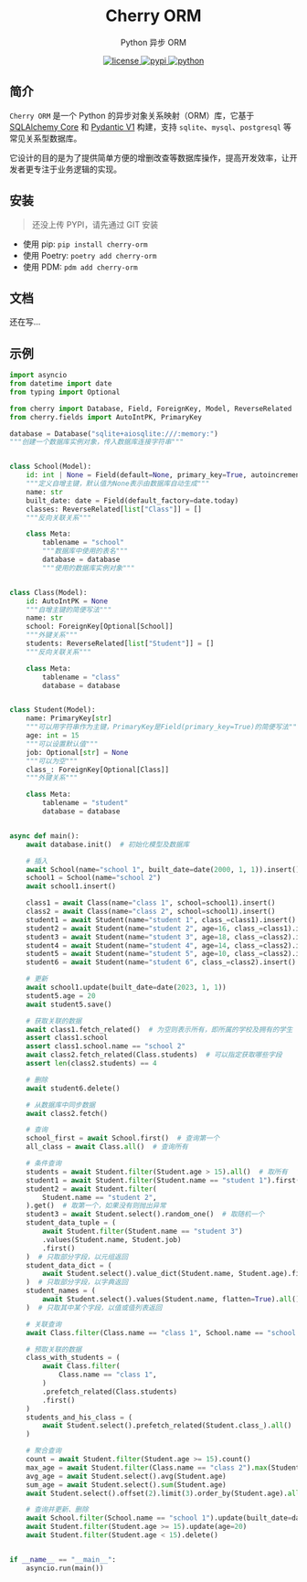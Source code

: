 <p align="center">
    <h1 align="center">Cherry ORM</h1>
    <p align="center">Python 异步 ORM</p>
</p>
<p align="center">
    <a href="./LICENSE">
        <img src="https://img.shields.io/github/license/CMHopeSunshine/cherry-orm.svg" alt="license">
    </a>
    <a href="https://pypi.python.org/pypi/cherry-orm">
        <img src="https://img.shields.io/pypi/v/cherry-orm.svg" alt="pypi">
    </a>
    <a href="https://www.python.org/">
        <img src="https://img.shields.io/badge/python-3.8+-blue.svg" alt="python">
    </a>
</p>

## 简介

`Cherry ORM` 是一个 Python 的异步对象关系映射（ORM）库，它基于 [SQLAlchemy Core](https://www.sqlalchemy.org/) 和 [Pydantic V1](https://docs.pydantic.dev/1.10/) 构建，支持 `sqlite`、`mysql`、`postgresql` 等常见关系型数据库。

它设计的目的是为了提供简单方便的增删改查等数据库操作，提高开发效率，让开发者更专注于业务逻辑的实现。

## 安装

> 还没上传 PYPI，请先通过 GIT   安装

- 使用 pip: `pip install cherry-orm`
- 使用 Poetry: `poetry add cherry-orm`
- 使用 PDM: `pdm add cherry-orm`

## 文档

还在写...

## 示例

```python
import asyncio
from datetime import date
from typing import Optional

from cherry import Database, Field, ForeignKey, Model, ReverseRelated
from cherry.fields import AutoIntPK, PrimaryKey

database = Database("sqlite+aiosqlite:///:memory:")
"""创建一个数据库实例对象，传入数据库连接字符串"""


class School(Model):
    id: int | None = Field(default=None, primary_key=True, autoincrement=True)
    """定义自增主键，默认值为None表示由数据库自动生成"""
    name: str
    built_date: date = Field(default_factory=date.today)
    classes: ReverseRelated[list["Class"]] = []
    """反向关联关系"""

    class Meta:
        tablename = "school"
        """数据库中使用的表名"""
        database = database
        """使用的数据库实例对象"""


class Class(Model):
    id: AutoIntPK = None
    """自增主键的简便写法"""
    name: str
    school: ForeignKey[Optional[School]]
    """外键关系"""
    students: ReverseRelated[list["Student"]] = []
    """反向关联关系"""

    class Meta:
        tablename = "class"
        database = database


class Student(Model):
    name: PrimaryKey[str]
    """可以用字符串作为主键，PrimaryKey是Field(primary_key=True)的简便写法"""
    age: int = 15
    """可以设置默认值"""
    job: Optional[str] = None
    """可以为空"""
    class_: ForeignKey[Optional[Class]]
    """外键关系"""

    class Meta:
        tablename = "student"
        database = database


async def main():
    await database.init()  # 初始化模型及数据库

    # 插入
    await School(name="school 1", built_date=date(2000, 1, 1)).insert()
    school1 = School(name="school 2")
    await school1.insert()

    class1 = await Class(name="class 1", school=school1).insert()
    class2 = await Class(name="class 2", school=school1).insert()
    student1 = await Student(name="student 1", class_=class1).insert()
    student2 = await Student(name="student 2", age=16, class_=class1).insert()
    student3 = await Student(name="student 3", age=18, class_=class2).insert()
    student4 = await Student(name="student 4", age=14, class_=class2).insert()
    student5 = await Student(name="student 5", age=10, class_=class2).insert()
    student6 = await Student(name="student 6", class_=class2).insert()

    # 更新
    await school1.update(built_date=date(2023, 1, 1))
    student5.age = 20
    await student5.save()

    # 获取关联的数据
    await class1.fetch_related()  # 为空则表示所有，即所属的学校及拥有的学生
    assert class1.school
    assert class1.school.name == "school 2"
    await class2.fetch_related(Class.students)  # 可以指定获取哪些字段
    assert len(class2.students) == 4

    # 删除
    await student6.delete()

    # 从数据库中同步数据
    await class2.fetch()

    # 查询
    school_first = await School.first()  # 查询第一个
    all_class = await Class.all()  # 查询所有

    # 条件查询
    students = await Student.filter(Student.age > 15).all()  # 取所有
    student1 = await Student.filter(Student.name == "student 1").first()  # 取第一个
    student2 = await Student.filter(
        Student.name == "student 2",
    ).get()  # 取第一个，如果没有则抛出异常
    student3 = await Student.select().random_one()  # 取随机一个
    student_data_tuple = (
        await Student.filter(Student.name == "student 3")
        .values(Student.name, Student.job)
        .first()
    )  # 只取部分字段，以元组返回
    student_data_dict = (
        await Student.select().value_dict(Student.name, Student.age).first()
    )  # 只取部分字段，以字典返回
    student_names = (
        await Student.select().values(Student.name, flatten=True).all()
    )  # 只取其中某个字段，以值或值列表返回

    # 关联查询
    await Class.filter(Class.name == "class 1", School.name == "school 1").first()

    # 预取关联的数据
    class_with_students = (
        await Class.filter(
            Class.name == "class 1",
        )
        .prefetch_related(Class.students)
        .first()
    )
    students_and_his_class = (
        await Student.select().prefetch_related(Student.class_).all()
    )

    # 聚合查询
    count = await Student.filter(Student.age >= 15).count()
    max_age = await Student.filter(Class.name == "class 2").max(Student.age)
    avg_age = await Student.select().avg(Student.age)
    sum_age = await Student.select().sum(Student.age)
    await Student.select().offset(2).limit(3).order_by(Student.age).all()

    # 查询并更新、删除
    await School.filter(School.name == "school 1").update(built_date=date.today())
    await Student.filter(Student.age >= 15).update(age=20)
    await Student.filter(Student.age < 15).delete()


if __name__ == "__main__":
    asyncio.run(main())

```
